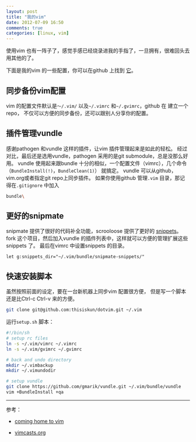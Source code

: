 ```yaml
---
layout: post
title: "我的vim"
date: 2012-07-09 16:50
comments: true
categories: [linux, vim]
---
```


使用vim 也有一阵子了，感觉手感已经烧录进我的手指了，一旦拥有，很难回头去用其他的了。

下面是我的vim 的一些配置，你可以在github 上找到
[它](https://github.com/thisiskun/dotvim)。

## 同步备份vim配置

vim 的配置文件默认是`～/.vim/` 以及`~/.vimrc` 和`~/.gvimrc`，github 在
建立一个repo， 不仅可以方便的同步备份，还可以跟别人分享你的配置。


## 插件管理vundle

感谢pathogen 和vundle 这样的插件，让vim 插件管理起来是如此的轻松。
经过对比，最后还是选用vundle，pathogen 采用的是git
submodule，总是没那么好用。
vundle 使用起来跟bundle 
十分的相似，一个配置文件（vimrc），几个命令（`BundleInstall(!)`，`BundleClean(1)`）
就搞定。
vundle 可以从github，vim.org或者指定git repo上同步插件。
如果你使用github 管理`.vim` 目录，那记得在`.gitignore` 中加入

```bash
bundle\
```

## 更好的snipmate

snipmate 提供了很好的代码补全功能，scrooloose 提供了更好的
[snippets](https://github.com/thisiskun/snipmate-snippets.git)。
fork 这个项目，然后加入vundle 
的插件列表中，这样就可以方便的管理扩展这些snippets 了。
最后在vimrc 中设置snippets 的目录。

```vim
let g:snippets_dir="~/.vim/bundle/snipmate-snippets/"
```

## 快速安装脚本

虽然按照前面的设定，要在一台新机器上同步vim 配置很方便，
但是写一个脚本还是比Ctrl-c Ctrl-v 来的方便。

```bash
git clone git@github.com:thisiskun/dotvim.git ~/.vim
```

运行`setup.sh` 脚本：

```bash setup.sh
#!/bin/sh
# setup rc files
ln -s ~/.vim/vimrc ~/.vimrc
ln -s ~/.vim/gvimrc ~/.gvimrc

# back and undo directory
mkdir ~/.vimbackup
mkdir ~/.vimundodir

# setup vundle
git clone https://github.com/gmarik/vundle.git ~/.vim/bundle/vundle
vim +BundleInstall +qa
```

---------------------------------------

参考：

+ [coming home to vim](http://stevelosh.com/blog/2010/09/coming-home-to-vim/)

+ [vimcasts.org](http://vimcasts.org/)

